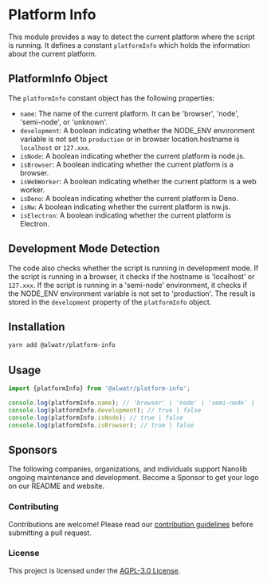 # Platform Info

This module provides a way to detect the current platform where the script is running. It defines a constant `platformInfo` which holds the information about the current platform.

## PlatformInfo Object

The `platformInfo` constant object has the following properties:

- `name`: The name of the current platform. It can be 'browser', 'node', 'semi-node', or 'unknown'.
- `development`: A boolean indicating whether the NODE_ENV environment variable is not set to `production` or in browser location.hostname is `localhost` or `127.xxx`.
- `isNode`: A boolean indicating whether the current platform is node.js.
- `isBrowser`: A boolean indicating whether the current platform is a browser.
- `isWebWorker`: A boolean indicating whether the current platform is a web worker.
- `isDeno`: A boolean indicating whether the current platform is Deno.
- `isNw`: A boolean indicating whether the current platform is nw.js.
- `isElectron`: A boolean indicating whether the current platform is Electron.

## Development Mode Detection

The code also checks whether the script is running in development mode. If the script is running in a browser, it checks if the hostname is 'localhost' or `127.xxx`. If the script is running in a 'semi-node' environment, it checks if the NODE_ENV environment variable is not set to 'production'. The result is stored in the `development` property of the `platformInfo` object.

## Installation

```bash
yarn add @alwatr/platform-info
```

## Usage

```typescript
import {platformInfo} from '@alwatr/platform-info';

console.log(platformInfo.name); // 'browser' | 'node' | 'semi-node' | 'unknown'
console.log(platformInfo.development); // true | false
console.log(platformInfo.isNode); // true | false
console.log(platformInfo.isBrowser); // true | false
```

## Sponsors

The following companies, organizations, and individuals support Nanolib ongoing maintenance and development. Become a Sponsor to get your logo on our README and website.

### Contributing

Contributions are welcome! Please read our [contribution guidelines](https://github.com/Alwatr/.github/blob/next/CONTRIBUTING.md) before submitting a pull request.

### License

This project is licensed under the [AGPL-3.0 License](LICENSE).
